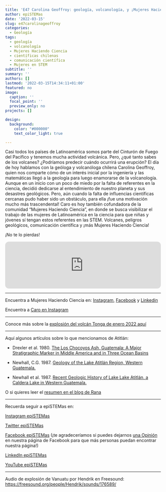 ```yaml
---
title: 'E47 Carolina Geoffroy: geología, volcanología, y ¡Mujeres Haciendo Ciencia!'
author: epiSTEMas
date: '2022-03-15'
slug: e47carolinageoffroy
categories:
  - Geología
tags:
  - geología
  - volcanología
  - Mujeres Haciendo Ciencia
  - científicas chilenas
  - comunicación científica
  - Mujeres en STEM
subtitle: ''
summary: ''
authors: []
lastmod: '2022-03-15T14:34:11+01:00'
featured: no
image:
  caption: ''
  focal_point: ''
  preview_only: no
projects: []

design:
  background:
    color: "#000000"
    text_color_light: true

---
```


Casi todos los países de Latinoamérica somos parte del Cinturón de Fuego del Pacífico y tenemos mucha actividad volcánica. Pero, ¿qué tanto sabes de los volcanes? ¿Podríamos predecir cuándo ocurrirá una erupción? El día de hoy hablamos con la geóloga y volcanóloga chilena Carolina Geoffroy, quien nos comparte cómo de un interés inicial por la ingeniería y las matemáticas llegó a la geología para luego enamorarse de la volcanología. Aunque en un inicio con un poco de miedo por la falta de referentes en la ciencia, decidió dedicarse al entendimiento de nuestro planeta y sus desastres geológicos. Pero, aún cuando la falta de influencias científicas cercanas pudo haber sido un obstáculo, para ella ¡fue una motivación mucho más trascendental! Caro es hoy también cofundadora de la comunidad “Mujeres Haciendo Ciencia”, en donde se busca visibilizar el trabajo de las mujeres de Latinoamérica en la ciencia para que niñas y jóvenes sí tengan estos referentes en las STEM. Volcanes, peligros geológicos, comunicación científica y ¡más Mujeres Haciendo Ciencia! 

¡No te lo pierdas!

<iframe style="border-radius:12px" src="https://open.spotify.com/embed/episode/44yXCYtjQrkQ4Gz8aq39RP?utm_source=generator&theme=0" width="100%" height="152" frameBorder="0" allowfullscreen="" allow="autoplay; clipboard-write; encrypted-media; fullscreen; picture-in-picture" loading="lazy"></iframe>

- - - - -

Encuentra a Mujeres Haciendo Ciencia en: [Instagram](https://www.instagram.com/mujeres.haciendo.ciencia/), [Facebook](https://www.facebook.com/mujeres.haciendo.ciencia) y [Linkedin](https://www.linkedin.com/company/mhc-mfc/)

Encuentra a [Caro en Instagram](https://www.instagram.com/geo.caro/)

- - - - -

Conoce más sobre la [explosión del volcán Tonga de enero 2022 aquí](https://theconversation.com/como-la-erupcion-del-volcan-de-tonga-se-escucho-en-los-pirineos-175755)

- - - - -

Aquí algunos artículos sobre lo que mencionamos de Atitlán:

- Drexler et al. 1980. [The Los Chocoyos Ash, Guatemala: A Major Stratigraphic Marker in Middle America and in Three Ocean Basins](https://www.sciencedirect.com/science/article/abs/pii/0033589480900617)

- Newhall, C.G. 1987. [Geology of the Lake Atitlán Region, Western Guatemala.](https://www.sciencedirect.com/science/article/abs/pii/0377027387900539)

- Newhall et al. 1987. [Recent Geologic History of Lake Lake Atitlán, a Caldera Lake in Western Guatemala.](https://www.sciencedirect.com/science/article/abs/pii/0377027387900552)

O si quieres leer el [resumen en el blog de Rana](https://www.braeunerd.com/el-origen-de-los-lagos-las-calderas-y-el-lago-atitlan/)


- - - - -

Recuerda seguir a epiSTEMas en:

[Instagram epiSTEMas](https://www.instagram.com/epistemas/)  

[Twitter epiSTEMas](https://twitter.com/epiSTEMas_Pod)

[Facebook epiSTEMas](https://www.facebook.com/epiSTEMasPod) (¡te agradeceríamos si puedes dejarnos [una Opinión](https://www.facebook.com/epiSTEMasPod/reviews/) en nuestra página de Facebook para que más personas puedan encontrar nuestra página!)

[LinkedIn epiSTEMas](https://www.linkedin.com/company/epistemas-podcast/)

[YouTube epiSTEMas](https://www.youtube.com/@epistemaspodcast)

- - - - -

Audio de explosión de Vanuatu por Hendrik en Freesound: https://freesound.org/people/Hendrik/sounds/176589/